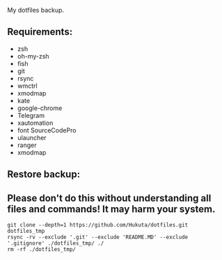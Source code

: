 My dotfiles backup.

## Requirements:
- zsh
- oh-my-zsh
- fish
- git
- rsync
- wmctrl
- xmodmap
- kate
- google-chrome
- Telegram
- xautomation
- font SourceCodePro
- ulauncher
- ranger
- xmodmap

## Restore backup:
## Please don't do this without understanding all files and commands! It may harm your system.
```
git clone --depth=1 https://github.com/Hukuta/dotfiles.git dotfiles_tmp
rsync -rv --exclude '.git' --exclude 'README.MD' --exclude '.gitignore' ./dotfiles_tmp/ ./ 
rm -rf ./dotfiles_tmp/
```
